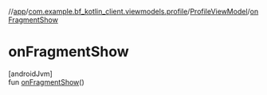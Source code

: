 //[app](../../../index.md)/[com.example.bf_kotlin_client.viewmodels.profile](../index.md)/[ProfileViewModel](index.md)/[onFragmentShow](on-fragment-show.md)

# onFragmentShow

[androidJvm]\
fun [onFragmentShow](on-fragment-show.md)()

